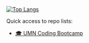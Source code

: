 
[![Top Langs](https://github-readme-stats.vercel.app/api/top-langs/?username=binderb&layout=compact&theme=dark)](https://github.com/anuraghazra/github-readme-stats)

Quick access to repo lists:
- [🎓 UMN Coding Bootcamp](https://github.com/stars/binderb/lists/umn-coding-bootcamp)
